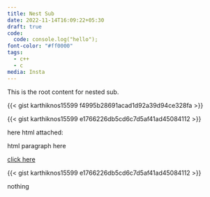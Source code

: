 ```yaml
---
title: Nest Sub
date: 2022-11-14T16:09:22+05:30
draft: true
code:
  code: console.log("hello");
font-color: "#ff0000"
tags:
  - c++
  - c
media: Insta
---
```

This is the root content for nested sub.

{{< gist karthiknos15599 f4995b28691acad1d92a39d94ce328fa >}}

{{< gist karthiknos15599 e1766226db5cd6c7d5af41ad45084112 >}}

here html attached:

<p>html paragraph here</p>
<a href="https://www.google.com">click here</a>

{{< gist karthiknos15599 e1766226db5cd6c7d5af41ad45084112 >}}


<p>nothing</p>